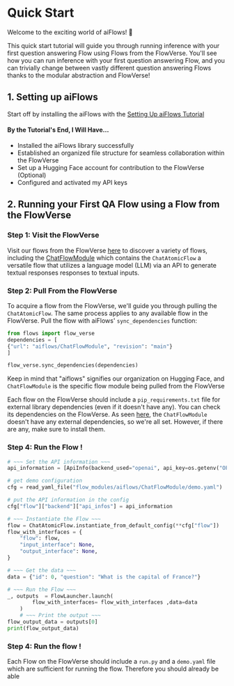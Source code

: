 # Quick Start

Welcome to the exciting world of aiFlows! 🚀

This quick start tutorial will guide you through running inference with your first question answering Flow using Flows from the FlowVerse. You'll see how you can run inference with your first question answering Flow, and you can trivially change between vastly different question answering Flows thanks to the modular abstraction and FlowVerse!

## 1. Setting up aiFlows
Start off by installing the aiFlows with the [Setting Up aiFlows Tutorial](./setting_up_aiFlows.md)
#### By the Tutorial's End, I Will Have...
* Installed the aiFlows library successfully
* Established an organized file structure for seamless collaboration within the FlowVerse
* Set up a Hugging Face account for contribution to the FlowVerse (Optional)
* Configured and activated my API keys

## 2. Running your First QA Flow using a Flow from the FlowVerse

### Step 1: Visit the FlowVerse
Visit our flows from the FlowVerse [here](https://huggingface.co/aiflows) to discover a variety of flows, including the [ChatFlowModule](https://huggingface.co/aiflows) which contains the `ChatAtomicFlow` a versatile flow that utilizes a language model (LLM) via an API to generate textual responses responses to textual inputs.

### Step 2: Pull From the FlowVerse 

To acquire a flow from the FlowVerse, we'll guide you through pulling the `ChatAtomicFlow`. The same process applies to any available flow in the FlowVerse. Pull the flow with aiFlows' `sync_dependencies` function: 

```python
from flows import flow_verse
dependencies = [
{"url": "aiflows/ChatFlowModule", "revision": "main"}
]

flow_verse.sync_dependencies(dependencies)
```

Keep in mind that "aiflows" signifies our organization on Hugging Face, and `ChatFlowModule` is the specific flow module being pulled from the FlowVerse

Each flow on the FlowVerse should include a `pip_requirements.txt` file for external library dependencies (even if it doesn't have any). You can check its dependencies on the FlowVerse. As seen [here](https://huggingface.co/aiflows/ChatFlowModule/blob/main/pip_requirements.txt), the `ChatFlowModule` doesn't have any external dependencies, so we're all set. However, if there are any, make sure to install them.

### Step 4: Run the Flow ! 

```python
# ~~~ Set the API information ~~~
api_information = [ApiInfo(backend_used="openai", api_key=os.getenv("OPENAI_API_KEY"))]

# get demo configuration
cfg = read_yaml_file("flow_modules/aiflows/ChatFlowModule/demo.yaml")

# put the API information in the config
cfg["flow"]["backend"]["api_infos"] = api_information

# ~~~ Instantiate the Flow ~~~
flow = ChatAtomicFlow.instantiate_from_default_config(**cfg["flow"])    
flow_with_interfaces = {
    "flow": flow,
    "input_interface": None,
    "output_interface": None,
}

# ~~~ Get the data ~~~
data = {"id": 0, "question": "What is the capital of France?"} 

# ~~~ Run the Flow ~~~
_, outputs  = FlowLauncher.launch(
        flow_with_interfaces= flow_with_interfaces ,data=data
    )
    # ~~~ Print the output ~~~
flow_output_data = outputs[0]
print(flow_output_data)
````

### Step 4: Run the flow !

Each Flow on the FlowVerse should include a `run.py` and a `demo.yaml` file which are sufficient for running the flow. Therefore you should already be able